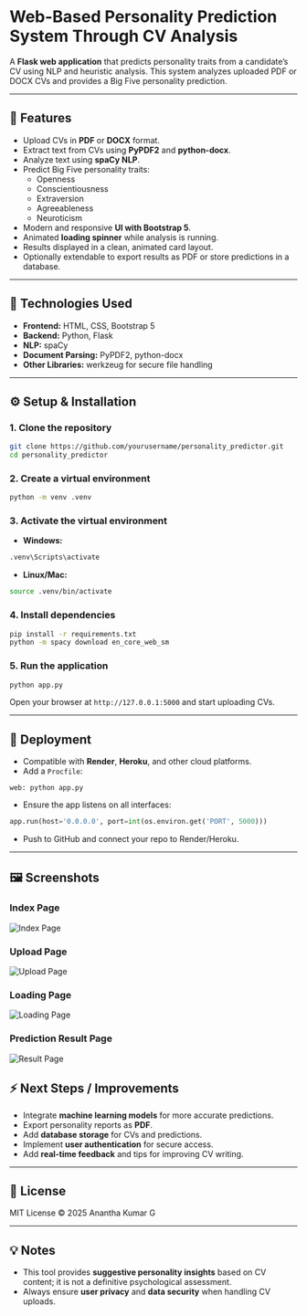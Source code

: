 # Web-Based Personality Prediction System Through CV Analysis

A **Flask web application** that predicts personality traits from a candidate’s CV using NLP and heuristic analysis. This system analyzes uploaded PDF or DOCX CVs and provides a Big Five personality prediction.

---

## 🌟 Features
- Upload CVs in **PDF** or **DOCX** format.
- Extract text from CVs using **PyPDF2** and **python-docx**.
- Analyze text using **spaCy NLP**.
- Predict Big Five personality traits:  
  - Openness  
  - Conscientiousness  
  - Extraversion  
  - Agreeableness  
  - Neuroticism
- Modern and responsive **UI with Bootstrap 5**.
- Animated **loading spinner** while analysis is running.
- Results displayed in a clean, animated card layout.
- Optionally extendable to export results as PDF or store predictions in a database.

---

## 🧱 Technologies Used
- **Frontend:** HTML, CSS, Bootstrap 5
- **Backend:** Python, Flask
- **NLP:** spaCy
- **Document Parsing:** PyPDF2, python-docx
- **Other Libraries:** werkzeug for secure file handling

---

## ⚙️ Setup & Installation

### 1. Clone the repository
```bash
git clone https://github.com/yourusername/personality_predictor.git
cd personality_predictor
````

### 2. Create a virtual environment

```bash
python -m venv .venv
```

### 3. Activate the virtual environment

* **Windows:**

```bash
.venv\Scripts\activate
```

* **Linux/Mac:**

```bash
source .venv/bin/activate
```

### 4. Install dependencies

```bash
pip install -r requirements.txt
python -m spacy download en_core_web_sm
```

### 5. Run the application

```bash
python app.py
```

Open your browser at `http://127.0.0.1:5000` and start uploading CVs.

---

## 🚀 Deployment

* Compatible with **Render**, **Heroku**, and other cloud platforms.
* Add a `Procfile`:

```text
web: python app.py
```

* Ensure the app listens on all interfaces:

```python
app.run(host='0.0.0.0', port=int(os.environ.get('PORT', 5000)))
```

* Push to GitHub and connect your repo to Render/Heroku.

---

## 🖼️ Screenshots

### Index Page
![Index Page](https://res.cloudinary.com/de1tywvqm/image/upload/v1757247385/Screenshot_2025-09-07_173203_bteb3z.png)

### Upload Page
![Upload Page](https://res.cloudinary.com/de1tywvqm/image/upload/v1757247385/Screenshot_2025-09-07_173721_inrmop.png)

### Loading Page
![Loading Page](https://res.cloudinary.com/de1tywvqm/image/upload/v1757247385/Screenshot_2025-09-07_173845_llqgma.png)

### Prediction Result Page
![Result Page](https://res.cloudinary.com/de1tywvqm/image/upload/v1757247385/Screenshot_2025-09-07_173428_lbod6u.png)


## ⚡ Next Steps / Improvements

* Integrate **machine learning models** for more accurate predictions.
* Export personality reports as **PDF**.
* Add **database storage** for CVs and predictions.
* Implement **user authentication** for secure access.
* Add **real-time feedback** and tips for improving CV writing.

---

## 📜 License

MIT License © 2025 Anantha Kumar G

---

## 💡 Notes

* This tool provides **suggestive personality insights** based on CV content; it is not a definitive psychological assessment.
* Always ensure **user privacy** and **data security** when handling CV uploads.

